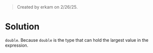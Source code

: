 > Created by erkam on 2/26/25.

# Solution

`double`. Because `double` is the type that can hold the largest value in the expression.